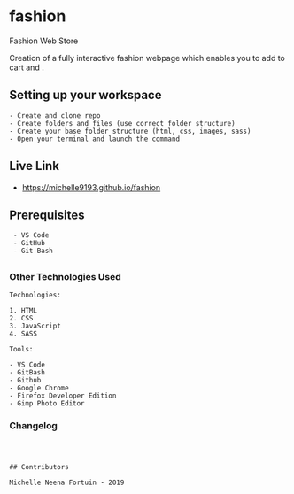 # fashion
Fashion Web Store


Creation of a fully interactive fashion webpage which enables you to add to cart and  .

## Setting up your workspace

```
- Create and clone repo
- Create folders and files (use correct folder structure)
- Create your base folder structure (html, css, images, sass)
- Open your terminal and launch the command 

```

## Live Link
- https://michelle9193.github.io/fashion

## Prerequisites

```
 - VS Code
 - GitHub
 - Git Bash

 ```

##

### Other Technologies Used

```
Technologies:

1. HTML
2. CSS
3. JavaScript
4. SASS

```
```
Tools:

- VS Code
- GitBash
- Github
- Google Chrome
- Firefox Developer Edition
- Gimp Photo Editor

```

### Changelog 

```



## Contributors

Michelle Neena Fortuin - 2019